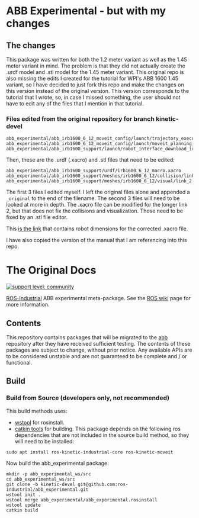 # ABB Experimental - but with my changes

## The changes

This package was written for both the 1.2 meter variant as well as the 1.45 meter variant in mind. The problem is that they did not actually create the .urdf model and .stl model for the 1.45 meter variant. This original repo is also missing the edits I created for the tutorial for WPI's ABB 1600 1.45 variant, so I have decided to just fork this repo and make the changes on this version instead of the original version. This version corresponds to the tutorial that I wrote, so, in case I missed something, the user should not have to edit any of the files that I mention in that tutorial.

### Files edited from the original repository for branch kinetic-devel
```
abb_experimental/abb_irb1600_6_12_moveit_config/launch/trajectory_execution.launch.xml
abb_experimental/abb_irb1600_6_12_moveit_config/launch/moveit_planning_execution.launch
abb_experimental/abb_irb1600_support/launch/robot_interface_download_irb1600_6_12.launch
```
Then, these are the .urdf (.xacro) and .stl files that need to be edited:
```
abb_experimental/abb_irb1600_support/urdf/irb1600_6_12_macro.xacro
abb_experimental/abb_irb1600_support/meshes/irb1600_6_12/collision/link_2.stl
abb_experimental/abb_irb1600_support/meshes/irb1600_6_12/visual/link_2.stl
```

The first 3 files I edited myself. I left the original files alone and appended a `_original` to the end of the filename. The second 3 files will need to be looked at more in depth. The .xacro file can be modified for the longer link 2, but that does not fix the collisions and visualization. Those need to be fixed by an .stl file editor.

This [is the link](https://new.abb.com/products/robotics/industrial-robots/irb-1600/irb-1600-data) that contains robot dimensions for the corrected .xacro file.

I have also copied the version of the manual that I am referencing into this repo.

# The Original Docs

[![support level: community](https://img.shields.io/badge/support%20level-community-lightgray.png)](http://rosindustrial.org/news/2016/10/7/better-supporting-a-growing-ros-industrial-software-platform)

[ROS-Industrial][] ABB experimental meta-package.  See the [ROS wiki][] page for more information.


## Contents

This repository contains packages that will be migrated to the [abb][] repository after they have received sufficient testing.
The contents of these packages are subject to change, without prior notice.
Any available APIs are to be considered unstable and are not guaranteed to be complete and / or functional.


## Build
### Build from Source (developers only, not recommended)
This build methods uses:
 - [wstool][] for rosinstall.
 - [catkin tools][] for building.
This package depends on the following ros dependencies that are not included in the source build method, so they will need to be installed:
```
sudo apt install ros-kinetic-industrial-core ros-kinetic-moveit
```
Now build the abb_experimental package:
```
mkdir -p abb_experimental_ws/src
cd abb_experimental_ws/src
git clone -b kinetic-devel git@github.com:ros-industrial/abb_experimental.git
wstool init .
wstool merge abb_experimental/abb_experimental.rosinstall
wstool update
catkin build
```

[ROS-Industrial]: http://wiki.ros.org/Industrial
[ROS wiki]: http://wiki.ros.org/abb_experimental
[abb]: https://github.com/ros-industrial/abb
[wstool]: http://wiki.ros.org/wstool
[catkin tools]: https://catkin-tools.readthedocs.io/en/latest/
